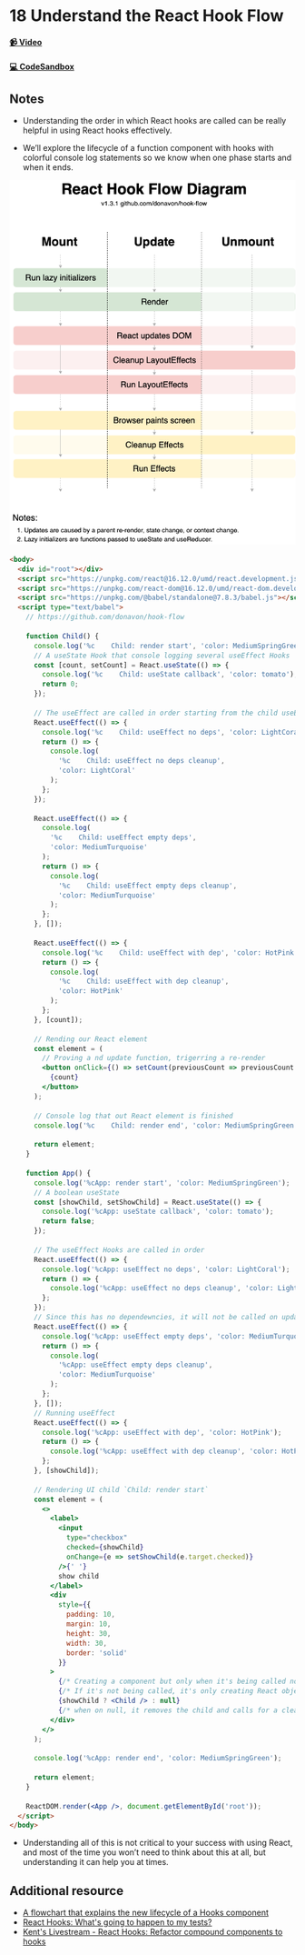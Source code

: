 # 18 Understand the React Hook Flow

#### [📹 Video](https://egghead.io/lessons/react-v2-18-understand-the-react-hook-flow?pl=a-beginners-guide-to-react-v2-6c4d)

#### [💻 CodeSandbox](https://codesandbox.io/s/github/kentcdodds/beginners-guide-to-react/tree/codesandbox/18-hook-flow?from-embed)

## Notes

- Understanding the order in which React hooks are called can be really helpful in using React hooks effectively.

- We’ll explore the lifecycle of a function component with hooks with colorful console log statements so we know when one phase starts and when it ends.

![](./images/hook-flow.png)

```html
<body>
  <div id="root"></div>
  <script src="https://unpkg.com/react@16.12.0/umd/react.development.js"></script>
  <script src="https://unpkg.com/react-dom@16.12.0/umd/react-dom.development.js"></script>
  <script src="https://unpkg.com/@babel/standalone@7.8.3/babel.js"></script>
  <script type="text/babel">
    // https://github.com/donavon/hook-flow

    function Child() {
      console.log('%c    Child: render start', 'color: MediumSpringGreen');
      // A useState Hook that console logging several useEffect Hooks
      const [count, setCount] = React.useState(() => {
        console.log('%c    Child: useState callback', 'color: tomato');
        return 0;
      });

      // The useEffect are called in order starting from the child useEffect
      React.useEffect(() => {
        console.log('%c    Child: useEffect no deps', 'color: LightCoral');
        return () => {
          console.log(
            '%c    Child: useEffect no deps cleanup',
            'color: LightCoral'
          );
        };
      });

      React.useEffect(() => {
        console.log(
          '%c    Child: useEffect empty deps',
          'color: MediumTurquoise'
        );
        return () => {
          console.log(
            '%c    Child: useEffect empty deps cleanup',
            'color: MediumTurquoise'
          );
        };
      }, []);

      React.useEffect(() => {
        console.log('%c    Child: useEffect with dep', 'color: HotPink');
        return () => {
          console.log(
            '%c    Child: useEffect with dep cleanup',
            'color: HotPink'
          );
        };
      }, [count]);

      // Rending our React element
      const element = (
        // Proving a nd update function, trigerring a re-render
        <button onClick={() => setCount(previousCount => previousCount + 1)}>
          {count}
        </button>
      );

      // Console log that out React element is finished
      console.log('%c    Child: render end', 'color: MediumSpringGreen');

      return element;
    }

    function App() {
      console.log('%cApp: render start', 'color: MediumSpringGreen');
      // A boolean useState
      const [showChild, setShowChild] = React.useState(() => {
        console.log('%cApp: useState callback', 'color: tomato');
        return false;
      });

      // The useEffect Hooks are called in order
      React.useEffect(() => {
        console.log('%cApp: useEffect no deps', 'color: LightCoral');
        return () => {
          console.log('%cApp: useEffect no deps cleanup', 'color: LightCoral');
        };
      });
      // Since this has no dependewncies, it will not be called on updates
      React.useEffect(() => {
        console.log('%cApp: useEffect empty deps', 'color: MediumTurquoise');
        return () => {
          console.log(
            '%cApp: useEffect empty deps cleanup',
            'color: MediumTurquoise'
          );
        };
      }, []);
      // Running useEffect
      React.useEffect(() => {
        console.log('%cApp: useEffect with dep', 'color: HotPink');
        return () => {
          console.log('%cApp: useEffect with dep cleanup', 'color: HotPink');
        };
      }, [showChild]);

      // Rendering UI child `Child: render start`
      const element = (
        <>
          <label>
            <input
              type="checkbox"
              checked={showChild}
              onChange={e => setShowChild(e.target.checked)}
            />{' '}
            show child
          </label>
          <div
            style={{
              padding: 10,
              margin: 10,
              height: 30,
              width: 30,
              border: 'solid'
            }}
          >
            {/* Creating a component but only when it's being called not on inicial render */}
            {/* If it's not being called, it's only creating React objects  */}
            {showChild ? <Child /> : null}
            {/* when on null, it removes the child and calls for a clean-up's  */}
          </div>
        </>
      );

      console.log('%cApp: render end', 'color: MediumSpringGreen');

      return element;
    }

    ReactDOM.render(<App />, document.getElementById('root'));
  </script>
</body>
```

- Understanding all of this is not critical to your success with using React, and most of the time you won’t need to think about this at all, but understanding it can help you at times.

## Additional resource

- [A flowchart that explains the new lifecycle of a Hooks component](https://github.com/donavon/hook-flow)
- [React Hooks: What's going to happen to my tests?](https://kentcdodds.com/blog/react-hooks-whats-going-to-happen-to-my-tests)
- [Kent's Livestream - React Hooks: Refactor compound components to hooks](https://www.youtube.com/watch?v=415EfGPuhSo)

